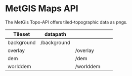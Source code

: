 # MetGIS Maps API
The MetGis Topo-API offers tiled-topographic data as pngs.



 	


| Tileset  	|  datapath 	|   	|   	|   	|
|---	|---	|---	|---	|---	|
| background  	| /background  	|   	|   	|   	|
|  overlay 	|   	|  /overlay  	|   	|   	|
|  dem 	|   	|  /dem 	|   	|   	|
|  worlddem 	|   	|  /worlddem 	|   	|   	|
